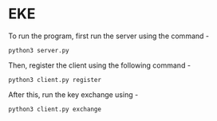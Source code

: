 # EKE

To run the program, first run the server using the command -
```
python3 server.py
```
Then, register the client using the following command -
```
python3 client.py register
```
After this, run the key exchange using - 
```
python3 client.py exchange
```